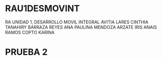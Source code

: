 ﻿# RAU1DESMOVINT

RA UNIDAD 1, DESARROLLO MOVIL INTEGRAL
AVITIA LARES CINTHIA TANAHIRY
BARRAZA REYES ANA PAULINA
MENDOZA ARZATE IRIS ANAIS
RAMOS COPTO KARINA

# PRUEBA 2
